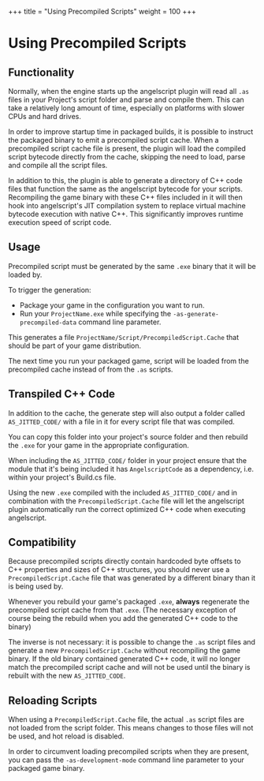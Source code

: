 +++
title = "Using Precompiled Scripts"
weight = 100
+++

# Using Precompiled Scripts
## Functionality
Normally, when the engine starts up the angelscript plugin will read all `.as` files in
your Project's script folder and parse and compile them. This can take a relatively long
amount of time, especially on platforms with slower CPUs and hard drives.

In order to improve startup time in packaged builds, it is possible to instruct the
packaged binary to emit a precompiled script cache. When a precompiled script
cache file is present, the plugin will load the compiled script bytecode directly
from the cache, skipping the need to load, parse and compile all the script
files.

In addition to this, the plugin is able to generate a directory of C++ code files
that function the same as the angelscript bytecode for your scripts. Recompiling
the game binary with these C++ files included in it will then hook into angelscript's
JIT compilation system to replace virtual machine bytecode execution with native C++.
This significantly improves runtime execution speed of script code.

## Usage
Precompiled script must be generated by the same `.exe` binary that it will be loaded by.

To trigger the generation:

- Package your game in the configuration you want to run.
- Run your `ProjectName.exe` while specifying the `-as-generate-precompiled-data` command line parameter.

This generates a file `ProjectName/Script/PrecompiledScript.Cache` that should be part of your game distribution.

The next time you run your packaged game, script will be loaded from the precompiled cache instead of from the `.as` scripts.

## Transpiled C++ Code
In addition to the cache, the generate step will also output a folder called `AS_JITTED_CODE/` with a file in it for every script file that was compiled.

You can copy this folder into your project's source folder and then rebuild the `.exe` for your game in the appropriate configuration.

When including the `AS_JITTED_CODE/` folder in your project ensure that the module that it's being included it has `AngelscriptCode` as a dependency, i.e. within your project's Build.cs file.

Using the new `.exe` compiled with the included `AS_JITTED_CODE/` and in combination with the `PrecompiledScript.Cache` file will let the
 angelscript plugin automatically run the correct optimized C++ code when executing angelscript.

## Compatibility
Because precompiled scripts directly contain hardcoded byte offsets to C++ properties and sizes of C++ structures,
you should never use a `PrecompiledScript.Cache` file that was generated by a different binary than it is being used by.

Whenever you rebuild your game's packaged `.exe`, **always** regenerate the precompiled script cache from that `.exe`.
(The necessary exception of course being the rebuild when you add the generated C++ code to the binary)

The inverse is not necessary: it is possible to change the `.as` script files and generate a new `PrecompiledScript.Cache`
without recompiling the game binary.
If the old binary contained generated C++ code, it will no longer match the precompiled script cache and will not be used until the binary is rebuilt with the new `AS_JITTED_CODE`.

## Reloading Scripts
When using a `PrecompiledScript.Cache` file, the actual `.as` script files are not loaded from the script folder. This means 
changes to those files will not be used, and hot reload is disabled.

In order to circumvent loading precompiled scripts when they are present, you can pass the `-as-development-mode` command line parameter to your packaged game binary.